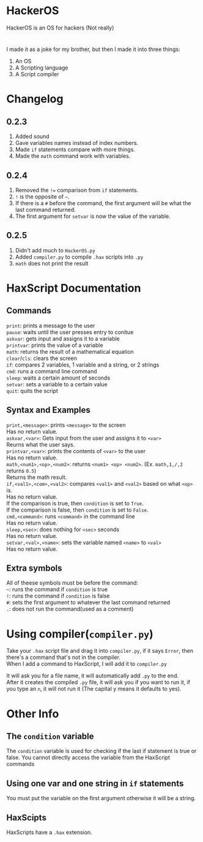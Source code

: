 # HackerOS
HackerOS is an OS for hackers (Not really)
#
I made it as a joke for my brother, but then I made it into three things:  
1. An OS
2. A Scripting language
3. A Script compiler

# Changelog
## 0.2.3
1. Added sound
2. Gave variables names instead of index numbers.
3. Made `if` statements compare with more things.
4. Made the `math` command work with variables.
## 0.2.4
1. Removed the `!=` comparison from `if` statements.
2. `!` is the opposite of `~`.
3. If there is a `#` before the command, the first argument will be what the last command returned.
4. The first argument for `setvar` is now the value of the variable.
## 0.2.5
1. Didn't add much to `HackerOS.py`
2. Added `compiler.py` to compile `.hax` scripts into `.py`
3. `math` does not print the result
# HaxScript Documentation
## Commands
`print`: prints a message to the user  
`pause`: waits until the user presses entry to conitue  
`askvar`: gets input and assigns it to a variable  
`printvar`: prints the value of a variable  
`math`: returns the result of a mathematical equation  
`clear`/`cls`: clears the screen  
`if`: compares 2 variables, 1 variable and a string, or 2 strings  
`cmd`: runs a command line command  
`sleep`: waits a certain amount of seconds  
`setvar`: sets a variable to a certain value  
`quit`: quits the script  
## Syntax and Examples
`print,<message>`: prints `<message>` to the screen  
Has no return value.  
`askvar,<var>`: Gets input from the user and assigns it to `<var>`  
Reurns what the user says.  
`printvar,<var>`: prints the contents of `<var>` to the user  
Has no return value.   
`math,<num1>,<op>,<num2>`: returns `<num1> <op> <num2>`. (Ex. `math,1,/,2` returns `0.5`)  
Returns the math result.  
`if,<val1>,<com>,<val2>`: compares `<val1>` and `<val2>` based on what `<op>` is.   
Has no return value.   
If the comparison is true, then `condition` is set to `True`.  
If the comparison is false, then `condition` is set to `False`.  
`cmd,<command>`: runs `<command>` in the command line  
Has no return value.  
`sleep,<sec>`: does nothing for `<sec>` seconds  
Has no return value.  
`setvar,<val>,<name>`: sets the variable named `<name>` to `<val>`  
Has no return value.  
## Extra symbols
All of theese symbols must be before the command:  
`~`: runs the command if `condition` is true  
`!`: runs the command if `condition` is false  
`#`: sets the first argument to whatever the last command returned  
`.`: does not run the command(used as a comment)  
# Using compiler(`compiler.py`)
Take your `.hax` script file and drag it into `compiler.py`, if it says `Error`, then there's a command that's not in the compiler.  
When I add a command to HaxScript, I will add it to `compiler.py`  
  
It will ask you for a file name, it will automatically add `.py` to the end.  
After it creates the compiled `.py` file, it will ask you if you want to run it, if you type an `n`, it will not run it (The capital y means it defaults to yes).  
# Other Info
## The `condition` variable
The `condition` variable is used for checking if the last if statement is true or false. You cannot directly access the variable from the HaxScript commands  
## Using one var and one string in `if` statements
You must put the variable on the first argument otherwise it will be a string.
## HaxScipts
HaxScripts have a `.hax` extension.
